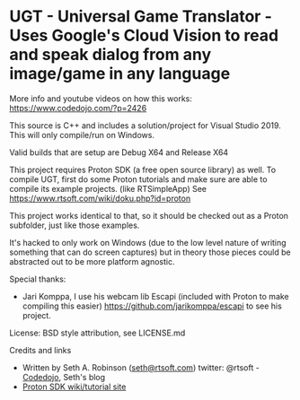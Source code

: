 # UGT - Universal Game Translator - Uses Google's Cloud Vision to read and speak dialog from any image/game in any language

More info and youtube videos on how this works:  https://www.codedojo.com/?p=2426

This source is C++ and includes a solution/project for Visual Studio 2019.  This will only compile/run on Windows.

Valid builds that are setup are Debug X64 and Release X64

This project requires Proton SDK (a free open source library) as well. To compile UGT, first do some Proton tutorials and make sure are able to compile its example projects.  (like RTSimpleApp)  See https://www.rtsoft.com/wiki/doku.php?id=proton

This project works identical to that, so it should be checked out as a Proton subfolder,
just like those examples.

It's hacked to only work on Windows (due to the low level nature of
writing something that can do screen captures) but in theory those pieces could be
abstracted out to be more platform agnostic.

Special thanks:

* Jari Komppa, I use his webcam lib Escapi (included with Proton to make compiling this easier) https://github.com/jarikomppa/escapi to see his project.

License:  BSD style attribution, see LICENSE.md

Credits and links
- Written by Seth A. Robinson (seth@rtsoft.com) twitter: @rtsoft - [Codedojo](https://www.codedojo.com), Seth's blog
- [Proton SDK wiki/tutorial site](https://www.protonsdk.com)

